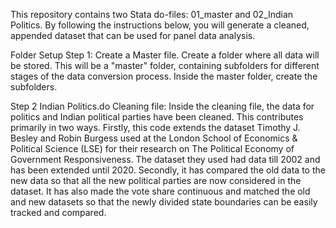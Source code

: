 This repository contains two Stata do-files: 01_master and 02_Indian Politics. By following the instructions below, you will generate a cleaned, appended dataset that can be used for panel data analysis.

Folder Setup Step 1: Create a Master file. Create a folder where all data will be stored. This will be a "master" folder, containing subfolders for different stages of the data conversion process. Inside the master folder, create the subfolders.

Step 2 Indian Politics.do Cleaning file:
Inside the  cleaning file, the data for politics and Indian political parties have been cleaned. This contributes primarily in two ways. Firstly, this code extends the dataset Timothy J. Besley and Robin Burgess used at the London School of Economics & Political Science (LSE) for their research on The Political Economy of Government Responsiveness. The dataset they used had data till 2002 and has been extended until 2020. Secondly, it has compared the old data to the new data so that all the new political parties are now considered in the dataset. It has also made the vote share continuous and matched the old and new datasets so that the newly divided state boundaries can be easily tracked and compared.
